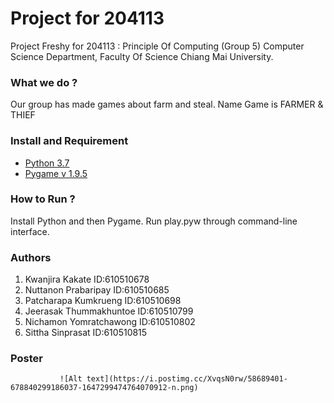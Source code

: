 # Project for 204113 
 Project Freshy for 204113 : Principle Of Computing (Group 5)
 Computer Science Department, Faculty Of Science 
 Chiang Mai University.
### What we do ?
 Our group has made games about farm and steal. Name Game is FARMER & THIEF 
### Install and Requirement
 * [Python 3.7](https://www.python.org/) 
 * [Pygame v 1.9.5](https://www.pygame.org/download.shtml)
### How to Run ?
 Install Python and then Pygame. Run play.pyw through command-line interface.
### Authors
 1. Kwanjira Kakate        ID:610510678
 2. Nuttanon Prabaripay    ID:610510685
 3. Patcharapa Kumkrueng   ID:610510698
 4. Jeerasak Thummakhuntoe ID:610510799
 5. Nichamon Yomratchawong ID:610510802
 6. Sittha Sinprasat       ID:610510815
### Poster
               ![Alt text](https://i.postimg.cc/XvqsN0rw/58689401-678840299186037-1647299474764070912-n.png) 
